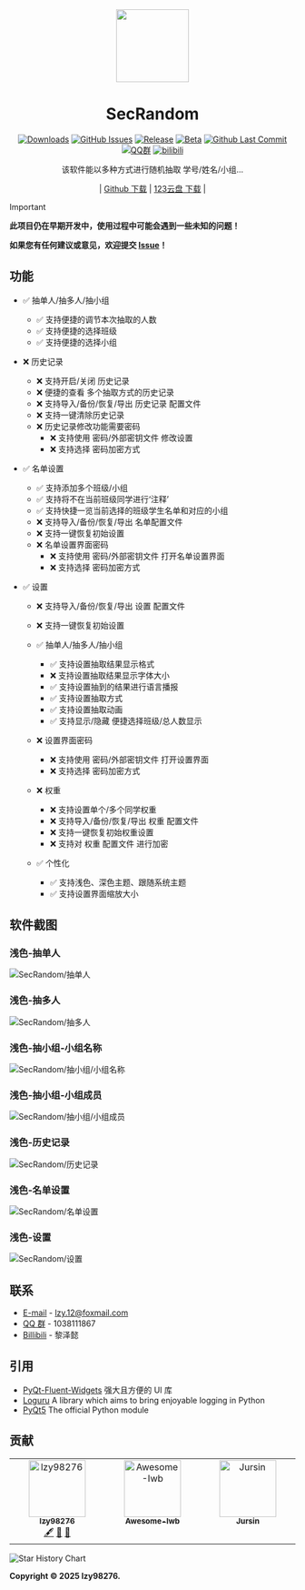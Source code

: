 <div align="center">

<image src="resources/SecRandom.png" height="128"/>

# SecRandom

[![Downloads](https://img.shields.io/github/downloads/SecRandom/SecRandom/total?style=social&label=Downloads&logo=github)](https://github.com/SecRandom/SecRandom/releases/latest)
[![GitHub Issues](https://img.shields.io/github/issues-search/SecRandom/SecRandom?query=is%3Aopen&style=social-square&logo=github&label=Issues&color=%233fb950)](https://github.com/SecRandom/SecRandom/issues)
[![Release](https://img.shields.io/github/v/release/SecRandom/SecRandom?style=flat&color=%233fb950&label=正式版)](https://github.com/SecRandom/SecRandom/releases/latest)
[![Beta](https://img.shields.io/github/v/release/SecRandom/SecRandom?include_prereleases&style=social-square&label=测试版)](https://github.com/SecRandom/SecRandom/releases/)
[![Github Last Commit](https://img.shields.io/github/last-commit/SecRandom/SecRandom)](https://github.com/SecRandom/SecRandom/commits/master)
[![QQ群](https://img.shields.io/badge/-QQ%E7%BE%A4%EF%BD%9C1038111867-blue?style=flat&logo=TencentQQ)](https://qm.qq.com/q/yJkTpkiW5i)
[![bilibili](https://img.shields.io/badge/-UP%E4%B8%BB%EF%BD%9C黎泽懿-%23FB7299?style=flat&logo=bilibili)](https://space.bilibili.com/520571577)

该软件能以多种方式进行随机抽取 学号/姓名/小组...

| [Github 下载](https://github.com/SecRandom/SecRandom/releases) | [123云盘 下载](https://www.123684.com/s/9529jv-U4Fxh) |

</div>

> [!important]
> **此项目仍在早期开发中，使用过程中可能会遇到一些未知的问题！**
>
> **如果您有任何建议或意见，欢迎提交 [Issue](https://github.com/SecRandom/SecRandom/issues)！**

## 功能

<!-- ✅ ❌ -->
- ✅ 抽单人/抽多人/抽小组
  - ✅ 支持便捷的调节本次抽取的人数
  - ✅ 支持便捷的选择班级
  - ✅ 支持便捷的选择小组

- ❌ 历史记录
  - ❌ 支持开启/关闭 历史记录
  - ❌ 便捷的查看 多个抽取方式的历史记录
  - ❌ 支持导入/备份/恢复/导出 历史记录 配置文件
  - ❌ 支持一键清除历史记录
  - ❌ 历史记录修改功能需要密码
    - ❌ 支持使用 密码/外部密钥文件 修改设置
    - ❌ 支持选择 密码加密方式

- ✅ 名单设置
  - ✅ 支持添加多个班级/小组
  - ✅ 支持将不在当前班级同学进行‘注释’
  - ✅ 支持快捷一览当前选择的班级学生名单和对应的小组
  - ❌ 支持导入/备份/恢复/导出 名单配置文件
  - ❌ 支持一键恢复初始设置
  - ❌ 名单设置界面密码
    - ❌ 支持使用 密码/外部密钥文件 打开名单设置界面
    - ❌ 支持选择 密码加密方式

- ✅ 设置
  - ❌ 支持导入/备份/恢复/导出 设置 配置文件
  - ❌ 支持一键恢复初始设置

  - ✅ 抽单人/抽多人/抽小组
    - ✅ 支持设置抽取结果显示格式
    - ❌ 支持设置抽取结果显示字体大小
    - ✅ 支持设置抽到的结果进行语言播报
    - ✅ 支持设置抽取方式
    - ✅ 支持设置抽取动画
    - ✅ 支持显示/隐藏 便捷选择班级/总人数显示

  - ❌ 设置界面密码
    - ❌ 支持使用 密码/外部密钥文件 打开设置界面
    - ❌ 支持选择 密码加密方式

  - ❌ 权重
    - ❌ 支持设置单个/多个同学权重
    - ❌ 支持导入/备份/恢复/导出 权重 配置文件
    - ❌ 支持一键恢复初始权重设置
    - ❌ 支持对 权重 配置文件 进行加密

  - ✅ 个性化
    - ✅ 支持浅色、深色主题、跟随系统主题
    - ✅ 支持设置界面缩放大小

<!-- SCREENSHOTS -->
## 软件截图

### **浅色-抽单人**
![SecRandom/抽单人](ScreenSots/抽单人_浅色.png)
### **浅色-抽多人**
![SecRandom/抽多人](ScreenSots/抽多人_浅色.png)
### **浅色-抽小组-小组名称**
![SecRandom/抽小组/小组名称](ScreenSots/抽小组_浅色_小组名称.png)
### **浅色-抽小组-小组成员**
![SecRandom/抽小组/小组成员](ScreenSots/抽小组_浅色_小组成员.png)
### **浅色-历史记录**
![SecRandom/历史记录](ScreenSots/历史记录_浅色.png)
### **浅色-名单设置**
![SecRandom/名单设置](ScreenSots/名单设置_浅色.png)
### **浅色-设置**
![SecRandom/设置](ScreenSots/设置_浅色.png)

<!-- CONTACT -->
## 联系

* [E-mail](mailto:lzy.12@foxmail.com) - lzy.12@foxmail.com
* [QQ 群](https://qm.qq.com/q/yJkTpkiW5i) - 1038111867
* [Billibili](https://space.bilibili.com/520571577) - 黎泽懿

<!-- ACKNOWLEDGMENTS -->
## 引用

* [PyQt-Fluent-Widgets](https://github.com/zhiyiYo/PyQt-Fluent-Widgets) 强大且方便的 UI 库
* [Loguru](https://github.com/Delgan/loguru)  A library which aims to bring enjoyable logging in Python
* [PyQt5](https://www.riverbankcomputing.com/static/Docs/PyQt5/introduction.html#PyQt5-components) The official Python module


## 贡献

<!-- ALL-CONTRIBUTORS-LIST:START - Do not remove or modify this section -->
<!-- prettier-ignore-start -->
<!-- markdownlint-disable -->
<!-- <a href="#data-dubi906w" title="Data">🔣</a> <a href="#doc-dubi906w" title="Documentation">📖</a> -->
<table>
  <tbody>
    <tr>
      <td align="center" valign="top" width="14.28%"><a href="https://github.com/lzy98276"><img src="https://avatars.githubusercontent.com/u/139693537?v=4?s=100" width="100px;" alt="lzy98276"/><br /><sub><b>lzy98276</b></sub></a><br/><a href="#content-lzy98276" title="Content">🖋</a> <a href="#maintenance-dubi906w" title="Maintenance">🚧</a> <a href="#ideas-lzy98276" title="Ideas, Planning, & Feedback">🤔</a></td>
      <td align="center" valign="top" width="14.28%"><a href="https://github.com/Awesome-Iwb/Awesome-Iwb"><img src="https://avatars.githubusercontent.com/u/184760810?v=4?s=100" width="100px;" alt="Awesome-Iwb"/><br /><sub><b>Awesome-Iwb</b></sub></a><br/></td>
      <td align="center" valign="top" width="14.28%"><a href="https://github.com/Jursin"><img src="https://avatars.githubusercontent.com/u/127487914?v=4?s=100" width="100px;" alt="Jursin"/><br /><sub><b>Jursin</b></sub></a><br /></td>
  </tbody>
</table>


<picture>
  <source
    media="(prefers-color-scheme: dark)"
    srcset="
      https://api.star-history.com/svg?repos=SecRandom/SecRandom&type=Date&theme=dark
    "
  />
  <source
    media="(prefers-color-scheme: light)"
    srcset="
      https://api.star-history.com/svg?repos=SecRandom/SecRandom&type=Date&theme=dark
    "
  />
  <img
    alt="Star History Chart"
    src="https://api.star-history.com/svg?repos=SecRandom/SecRandom&type=Date&theme=dark"
  />
</picture>


<!-- ## License
[![FOSSA Status](https://app.fossa.com/api/projects/git%2Bgithub.com%2Flzy98276%2FSecRandom.svg?type=shield&issueType=security)](https://app.fossa.com/projects/git%2Bgithub.com%2Flzy98276%2FSecRandom?ref=badge_shield&issueType=security) -->
<!-- [![FOSSA Status](https://app.fossa.com/api/projects/git%2Bgithub.com%2Flzy98276%2FSecRandom.svg?type=shield&issueType=license)](https://app.fossa.com/projects/git%2Bgithub.com%2Flzy98276%2FSecRandom?ref=badge_shield&issueType=license) -->

**Copyright © 2025 lzy98276.**